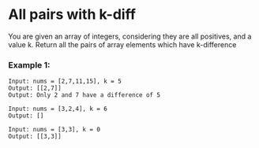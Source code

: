 # All pairs with k-diff

You are given an array of integers, considering they are all positives, and a value k. Return all the pairs of array elements which have k-difference

### Example 1:

    Input: nums = [2,7,11,15], k = 5
    Output: [[2,7]]
    Output: Only 2 and 7 have a difference of 5

    Input: nums = [3,2,4], k = 6
    Output: []

    Input: nums = [3,3], k = 0
    Output: [[3,3]]
